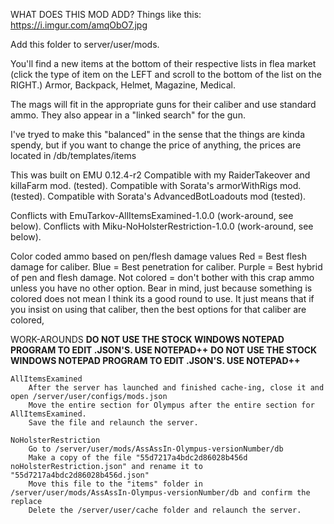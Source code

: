 WHAT DOES THIS MOD ADD? Things like this:
https://i.imgur.com/amqObO7.jpg

Add this folder to server/user/mods.

You'll find a new items at the bottom of their respective lists in flea market (click the type of item on the LEFT and scroll to the bottom of the list on the RIGHT.)
Armor, Backpack, Helmet, Magazine, Medical.

The mags will fit in the appropriate guns for their caliber and use standard ammo. They also appear in a "linked search" for the gun.

I've tryed to make this "balanced" in the sense that the things are kinda spendy, but if you want to change the price of anything, the prices are located in /db/templates/items

This was built on EMU 0.12.4-r2
Compatible with my RaiderTakeover and killaFarm mod. (tested).
Compatible with Sorata's armorWithRigs mod. (tested).
Compatible with Sorata's AdvancedBotLoadouts mod (tested).

Conflicts with EmuTarkov-AllItemsExamined-1.0.0 (work-around, see below).
Conflicts with Miku-NoHolsterRestriction-1.0.0 (work-around, see below).


Color coded ammo based on pen/flesh damage values
	Red    = Best flesh damage for caliber.
	Blue   = Best penetration for caliber.
	Purple = Best hybrid of pen and flesh damage.
	Not colored = don't bother with this crap ammo unless you have no other option.
	Bear in mind, just because something is colored does not mean I think its a good round to use.
	It just means that if you insist on using that caliber, then the best options for that caliber are colored,


WORK-AROUNDS
**DO NOT USE THE STOCK WINDOWS NOTEPAD PROGRAM TO EDIT .JSON'S. USE NOTEPAD++**
**DO NOT USE THE STOCK WINDOWS NOTEPAD PROGRAM TO EDIT .JSON'S. USE NOTEPAD++**

	AllItemsExamined
		After the server has launched and finished cache-ing, close it and open /server/user/configs/mods.json
		Move the entire section for Olympus after the entire section for AllItemsExamined.
		Save the file and relaunch the server.

	NoHolsterRestriction
		Go to /server/user/mods/AssAssIn-Olympus-versionNumber/db
		Make a copy of the file "55d7217a4bdc2d86028b456d noHolsterRestriction.json" and rename it to "55d7217a4bdc2d86028b456d.json"
		Move this file to the "items" folder in /server/user/mods/AssAssIn-Olympus-versionNumber/db and confirm the replace
		Delete the /server/user/cache folder and relaunch the server.